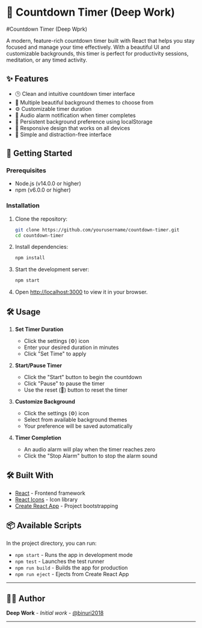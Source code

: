 
# 🎯 Countdown Timer (Deep Work)

#Countdown Timer (Deep Wprk)


A modern, feature-rich countdown timer built with React that helps you stay focused and manage your time effectively. With a beautiful UI and customizable backgrounds, this timer is perfect for productivity sessions, meditation, or any timed activity.

## ✨ Features

- 🕒 Clean and intuitive countdown timer interface
- 🎨 Multiple beautiful background themes to choose from
- ⚙️ Customizable timer duration
- 🔔 Audio alarm notification when timer completes
- 💾 Persistent background preference using localStorage
- 📱 Responsive design that works on all devices
- 🎯 Simple and distraction-free interface

## 🚀 Getting Started

### Prerequisites

- Node.js (v14.0.0 or higher)
- npm (v6.0.0 or higher)

### Installation

1. Clone the repository:
   ```bash
   git clone https://github.com/yourusername/countdown-timer.git
   cd countdown-timer
   ```

2. Install dependencies:
   ```bash
   npm install
   ```

3. Start the development server:
   ```bash
   npm start
   ```

4. Open [http://localhost:3000](http://localhost:3000) to view it in your browser.

## 🛠️ Usage

1. **Set Timer Duration**
   - Click the settings (⚙️) icon
   - Enter your desired duration in minutes
   - Click "Set Time" to apply

2. **Start/Pause Timer**
   - Click the "Start" button to begin the countdown
   - Click "Pause" to pause the timer
   - Use the reset (🔄) button to reset the timer

3. **Customize Background**
   - Click the settings (⚙️) icon
   - Select from available background themes
   - Your preference will be saved automatically

4. **Timer Completion**
   - An audio alarm will play when the timer reaches zero
   - Click the "Stop Alarm" button to stop the alarm sound

## 🛠️ Built With

- [React](https://reactjs.org/) - Frontend framework
- [React Icons](https://react-icons.github.io/react-icons/) - Icon library
- [Create React App](https://create-react-app.dev/) - Project bootstrapping

## 📦 Available Scripts

In the project directory, you can run:

- `npm start` - Runs the app in development mode
- `npm test` - Launches the test runner
- `npm run build` - Builds the app for production
- `npm run eject` - Ejects from Create React App

---

## 👨‍💻 Author

**Deep Work** - *Initial work* - [@binuri2018](https://github.com/binuri2018)

---

